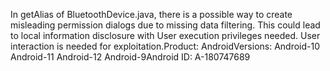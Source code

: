 In getAlias of BluetoothDevice.java, there is a possible way to create misleading permission dialogs due to missing data filtering. This could lead to local information disclosure with User execution privileges needed. User interaction is needed for exploitation.Product: AndroidVersions: Android-10 Android-11 Android-12 Android-9Android ID: A-180747689
